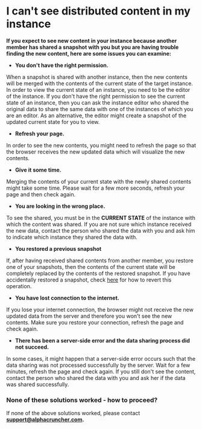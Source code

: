 # I can't see distributed content in my instance

**If you expect to see new content in your instance because another member has shared a snapshot with you but you are having trouble finding the new content, here are some issues you can examine:** 

* **You don't have the right permission.**

When a snapshot is shared with another instance, then the new contents will be merged with the contents of the current state of the target instance. In order to view the current state of an instance, you need to be the editor of the instance. If you don't have the right permission to see the current state of an instance, then you can ask the instance editor who shared the original data to share the same data with one of the instances of which you are an editor. As an alternative, the editor might create a snapshot of the updated current state for you to view.

* **Refresh your page.**

In order to see the new contents, you might need to refresh the page so that the browser receives the new updated data which will visualize the new contents.

* **Give it some time.**

Merging the contents of your current state with the newly shared contents might take some time. Please wait for a few more seconds, refresh your page and then check again.

* **You are looking in the wrong place.**

To see the shared, you must be in the **CURRENT STATE** of the instance with which the content was shared. If you are not sure which instance received the new data, contact the person who shared the data with you and ask him to indicate which instance they shared the data with.

* **You restored a previous snapshot**

If, after having received shared contents from another member, you restore one of your snapshots, then the contents of the current state will be completely replaced by the contents of the restored snapshot. If you have accidentally restored a snapshot, check [here](../accidental-content-change/restored-a-snapshot-by-mistake.md) for how to revert this operation.

* **You have lost connection to the internet.**

If you lose your internet connection, the browser might not receive the new updated data from the server and therefore you won't see the new contents. Make sure you restore your connection,  refresh the page and check again.

* **There has been a server-side error and the data sharing process did not succeed.**

In some cases, it might happen that a server-side error occurs such that the data sharing was not processed successfully by the server. Wait for a few minutes, refresh the page and check again. If you still don't see the content, contact the person who shared the data with you and ask her if the data was shared successfully.  


### None of these solutions worked - how to proceed?

If none of the above solutions worked, please contact **support@alphacruncher.com.**

